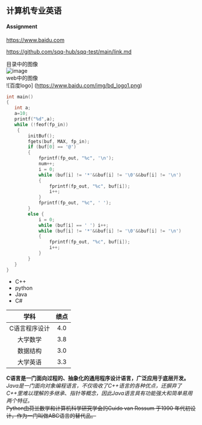 
## 计算机专业英语
#### Assignment
https://www.baidu.com

https://github.com/sqq-hub/sqq-test/main/link.md


目录中的图像<br />
![image](https://github.com/sqq-hub/sqq-test/blob/main/Img/monkey.jpg)<br />
web中的图像<br />
![百度logo] (https://www.baidu.com/img/bd_logo1.png)
```C
int main()
{
   int a;
   a=10;
   printf("%d",a);
   while (!feof(fp_in))
	{
		initBuf();
		fgets(buf, MAX, fp_in);
		if (buf[0] == '@')
		{
			fprintf(fp_out, "%c", '\n');
			num++;
			i = 0;
			while (buf[i] != '*'&&buf[i] != '\0'&&buf[i] != '\n')
			{
				fprintf(fp_out, "%c", buf[i]);
				i++;
			}
			fprintf(fp_out, "%c", ' ');
		}
		else {
			i = 0;
			while (buf[i] == ' ') i++;
			while (buf[i] != '*'&&buf[i] != '\0'&&buf[i] != '\n')
			{
				fprintf(fp_out, "%c", buf[i]);
				i++;
			}
		}
   }
}
```

* C++
* python
* Java
* C#

|学科|绩点|
|:----:|:----:|
|C语言程序设计|4.0|
|大学数学|3.8|
|数据结构|3.0|
|大学英语|3.3|

**C语言是一门面向过程的、抽象化的通用程序设计语言，广泛应用于底层开发。**<br />
*Java是一门面向对象编程语言，不仅吸收了C++语言的各种优点，还摒弃了C++里难以理解的多继承、指针等概念，因此Java语言具有功能强大和简单易用两个特征。*<br />
~~Python由荷兰数学和计算机科学研究学会的Guido van Rossum 于1990 年代初设计，作为一门叫做ABC语言的替代品。~~<br />
